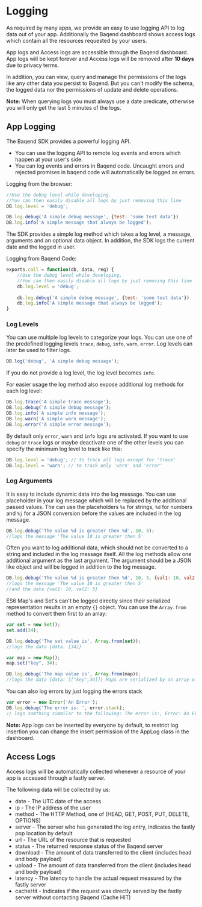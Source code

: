 # Logging

As required by many apps, we provide an easy to use logging API to log data out of your app. Additionally the Baqend dashboard shows
access logs which contain all the resources requested by your users.

App logs and Access logs are accessible through the Baqend dashboard. 
App logs will be kept forever and Access logs will be removed after **10 days** due to privacy terms. 

In addition, you can view, query and manage the permissions of the logs like any other data you persist to Baqend. 
But you can't modify the schema, the logged data nor the permissions of update and delete operations.

<div class="note"><strong>Note:</strong> When querying logs you must always use a date predicate, otherwise you will only get the last 5 minutes of 
the logs.</div>

## App Logging

The Baqend SDK provides a powerful logging API. 

- You can use the logging API to remote log events and errors which happen at your user's side.
- You can log events and errors in Baqend code. Uncaught errors and rejected promises in baqend code will automatically 
  be logged as errors.

Logging from the browser:

```js
//Use the debug level while developing. 
//You can then easily disable all logs by just removing this line
DB.log.level = 'debug'; 

DB.log.debug('A simple debug message', {test: 'some test data'})
DB.log.info('A simple message that always be logged');
```

The SDK provides a simple log method which takes a log level, a message, arguments and an optional data object.
In addition, the SDK logs the current date and the logged in user.

Logging from Baqend Code:

```js
exports.call = function(db, data, req) {
    //Use the debug level while developing. 
    //You can then easily disable all logs by just removing this line
    db.log.level = 'debug'; 
    
    db.log.debug('A simple debug message', {test: 'some test data'})
    db.log.info('A simple message that always be logged');  
}
```


### Log Levels
You can use multiple log levels to categorize your logs. You can use one of the predefined logging levels 
`trace`, `debug`, `info`, `warn`, `error`. Log levels can later be used to filter logs.

```js
DB.log('debug', 'A simple debug message');
```

If you do not provide a log level, the log level becomes `info`.

For easier usage the log method also expose additional log methods for each log level:

```js
DB.log.trace('A simple trace message');
DB.log.debug('A simple debug message');
DB.log.info('A simple info message');
DB.log.warn('A simple warn message');
DB.log.error('A simple error message');
```

By default only `error`, `warn` and `info` logs are activated. If you want to use `debug` or `trace` logs or maybe deactivate one of the other levels you can specify the minimum log level to track like this:
```js
DB.log.level = 'debug'; // to track all logs except for 'trace'
DB.log.level = 'warn'; // to track only 'warn' and 'error'
```

### Log Arguments

It is easy to include dynamic data into the log message. 
You can use placeholder in your log message which will be replaced by the additional passed values.
The can use the placeholders `%s` for strings, `%d` for numbers and `%j` for a JSON conversion before the values are 
included in the log message.
 
```js
DB.log.debug('The value %d is greater then %d', 10, 5);
//logs the message 'The value 10 is greater then 5'
```

Often you want to log additional data, which should not be converted to a string and included in the log message itself. 
All the log methods allow one additional argument as the last argument. 
The argument should be a JSON like object and will be logged in addition to the log message. 

```js
DB.log.debug('The value %d is greater then %d', 10, 5, {val1: 10, val2: 5});
//logs the message 'The value 10 is greater then 5'
//and the data {val1: 10, val2: 5}
```

ES6 Map's and Set's can't be logged directly since their serialized representation results in an empty `{}` object.
You can use the `Array.from` method to convert them first to an array:

```js
var set = new Set();
set.add(34);

DB.log.debug('The set value is', Array.from(set));
//logs the data {data: [34]}

var map = new Map();
map.set("key", 34);

DB.log.debug('The map value is', Array.from(map));
//logs the data {data: [["key",34]]} Maps are serialized by an array of key value pairs
```

You can also log errors by just logging the errors stack

```js
var error = new Error('An Error');
DB.log.debug('The error is: ', error.stack);
// logs somthing simmilar to the following: The error is:, Error: An Error    at <anonymous>:1:21
```

<div class="note"><strong>Note:</strong> App logs can be inserted by everyone by default, to restrict log insertion you can change the insert permission
of the AppLog class in the dashboard.</div>


## Access Logs

Access logs will be automatically collected whenever a resource of your app is accessed through a fastly server. 

The following data will be collected by us:

- date - The UTC date of the access
- ip - The IP address of the user
- method - The HTTP Method, one of (HEAD, GET, POST, PUT, DELETE, OPTIONS)
- server - The server who has generated the log entry, indicates the fastly pop location by default
- url - The URL of the resource that is requested
- status - The returned response status of the Baqend server
- download - The amount of data transferred to the client (includes head and body payload)
- upload - The amount of data transferred from the client (includes head and body payload)
- latency - The latency to handle the actual request measured by the fastly server 
- cacheHit - Indicates if the request was directly served by the fastly server without contacting Baqend (Cache HIT)
